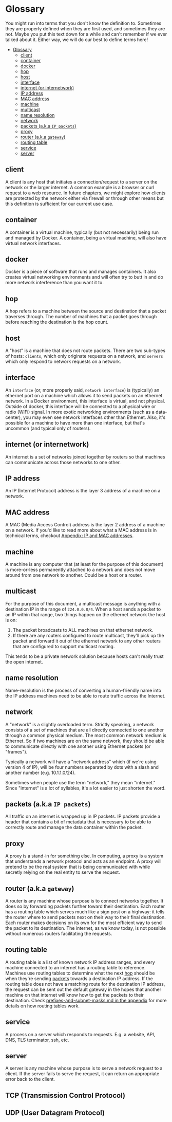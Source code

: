 # Glossary

You might run into terms that you don't know the definition to. Sometimes they are properly defined when they are first used, and sometimes they are not. Maybe you put this text down for a while and can't remember if we ever talked about it. Either way, we will do our best to define terms here!

- [Glossary](#glossary)
  - [client](#client)
  - [container](#container)
  - [docker](#docker)
  - [hop](#hop)
  - [host](#host)
  - [interface](#interface)
  - [internet (or internetwork)](#internet-or-internetwork)
  - [IP address](#ip-address)
  - [MAC address](#mac-address)
  - [machine](#machine)
  - [multicast](#multicast)
  - [name resolution](#name-resolution)
  - [network](#network)
  - [packets (a.k.a `IP packets`)](#packets-aka-ip-packets)
  - [proxy](#proxy)
  - [router (a.k.a `gateway`)](#router-aka-gateway)
  - [routing table](#routing-table)
  - [service](#service)
  - [server](#server)

## client

A client is any host that initiates a connection/request to a server on the network or the larger internet. A common example is a browser or curl request to a web resource. In future chapters, we might explore how clients are protected by the network either via firewall or through other means but this definition is sufficient for our current use case.

## container

A container is a virtual machine, typically (but not necessarily) being run and managed by Docker. A container, being a virtual machine, will also have virtual network interfaces.

## docker

Docker is a piece of software that runs and manages containers. It also creates virtual networking environments and will often try to butt in and do more network interference than you want it to.

## hop

A hop refers to a machine between the source and destination that a packet traverses through. The number of machines that a packet goes through before reaching the destination is the hop count.

## host

A "host" is a machine that does not route packets. There are two sub-types of hosts: `clients`, which only originate requests on a network, and `servers` which only respond to network requests on a network.

## interface

An `interface` (or, more properly said, `network interface`) is (typically) an ethernet port on a machine which allows it to send packets on an ethernet network. In a Docker environment, this interface is virtual, and not physical. Outside of docker, this interface will be connected to a physical wire or radio (WiFi) signal. In more exotic networking environments (such as a data-center), you may even see network interfaces other than Ethernet. Also, it's possible for a machine to have more than one interface, but that's uncommon (and typical only of routers).

## internet (or internetwork)

An internet is a set of networks joined together by routers so that machines can communicate across those networks to one other.

## IP address

An IP (Internet Protocol) address is the layer 3 address of a machine on a network.
<!-- TODO: write a definition for IP address -->

## MAC address

A MAC (Media Access Control) address is the layer 2 address of a machine on a network. If you'd like to read more about what a MAC address is in technical terms, checkout [Appendix: IP and MAC addresses](../appendix/ip-and-mac-addresses.md).
<!-- TODO: write a definition for MAC address, and perhaps create this appendix -->

## machine

A machine is any computer that (at least for the purpose of this document) is more-or-less permanently attached to a network and does not move around from one network to another. Could be a host or a router.

## multicast

For the purpose of this document, a multicast message is anything with a destination IP in the range of `224.0.0.0/4`. When a host sends a packet to an IP within that range, two things happen on the ethernet network the host is on:

1. The packet broadcasts to ALL machines on that ethernet network.
2. If there are any routers configured to route multicast, they'll pick up the packet and forward it out of the ethernet network to any other routers that are configured to support multicast routing.

This tends to be a private network solution because hosts can't really trust the open internet.

## name resolution

Name-resolution is the process of converting a human-friendly name into the IP address machines need to be able to route traffic across the Internet.

## network

A "network" is a slightly overloaded term. Strictly speaking, a network consists of a set of machines that are all directly connected to one another through a common physical medium. The most common network medium is Ethernet. So if two machines are on the same network, they should be able to communicate directly with one another using Ethernet packets (or "frames").

Typically a network will have a "network address" which (if we're using version 4 of IP), will be four numbers separated by dots with a slash and another number (e.g. 10.1.1.0/24).

Sometimes when people use the term "network," they mean "internet." Since "internet" is a lot of syllables, it's a lot easier to just shorten the word.

## packets (a.k.a `IP packets`)

All traffic on an internet is wrapped up in IP packets. IP packets provide a header that contains a bit of metadata that is necessary to be able to correctly route and manage the data container within the packet.

## proxy

A proxy is a stand-in for something else. In computing, a proxy is a system that understands a network protocol and acts as an endpoint. A proxy will pretend to be the real system that is being communicated with while secretly relying on the real entity to serve the request.

## router (a.k.a `gateway`)

A router is any machine whose purpose is to connect networks together. It does so by forwarding packets further toward their destination. Each router has a routing table which serves much like a sign post on a highway: it tells the router where to send packets next on their way to their final destination. Each router makes decisions on its own for the most efficient way to send the packet to its destination. The internet, as we know today, is not possible without numerous routers facilitating the requests.

## routing table

A routing table is a list of known network IP address ranges, and every machine connected to an internet has a routing table to reference. Machines use routing tables to determine what the next [hop](#hop) should be when they're sending [packets](#packets-aka-ip-packets) towards a destination IP address. If the routing table does not have a matching route for the destination IP address, the request can be sent out the default gateway in the hopes that another machine on that internet will know how to get the packets to their destination. Check [prefixes-and-subnet-masks.md in the appendix](../appendix/prefixes-and-subnet-masks.md) for more details on how routing tables work.

## service

A process on a server which responds to requests. E.g. a website, API, DNS, TLS terminator, ssh, etc.

## server

A server is any machine whose purpose is to serve a network request to a client. If the server fails to serve the request, it can return an appropriate error back to the client.

## TCP (Transmission Control Protocol)

## UDP (User Datagram Protocol)
